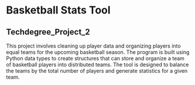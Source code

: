 # Basketball Stats Tool
## Techdegree_Project_2
This project involves cleaning up player data and organizing players into equal teams for the upcoming basketball season. The program is built using Python data types to create structures that can store and organize a team of basketball players into distributed teams. The tool is designed to balance the teams by the total number of players and generate statistics for a given team.

